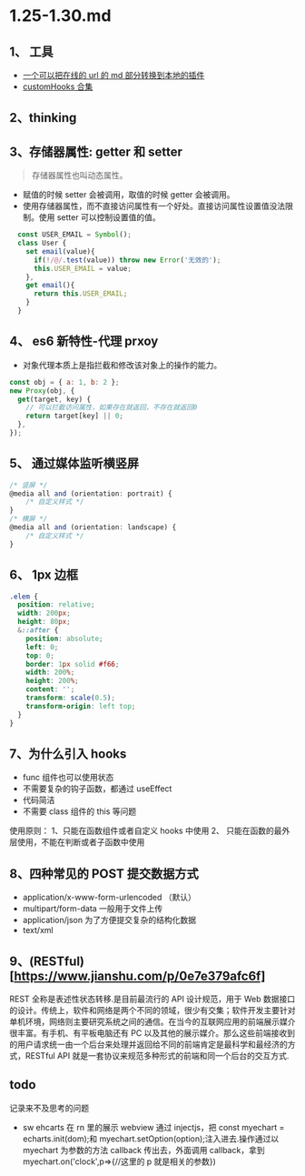 <!--
 * @文件描述:
 * @公司: thundersdata
 * @作者: 于效仟
 * @Date: 2021-01-30 18:37:12
 * @LastEditors: 于效仟
 * @LastEditTime: 2021-01-31 16:10:43
-->

# 1.25-1.30.md

## 1、 工具

- [一个可以把在线的 url 的 md 部分转换到本地的插件](https://github.com/croqaz/clean-mark)
- [customHooks 合集](https://juejin.cn/post/6921491766638018573)

## 2、thinking

## 3、存储器属性: getter 和 setter

> 存储器属性也叫动态属性。

- 赋值的时候 setter 会被调用，取值的时候 getter 会被调用。
- 使用存储器属性，而不直接访问属性有一个好处。直接访问属性设置值没法限制。使用 setter 可以控制设置值的值。

```js
  const USER_EMAIL = Symbol();
  class User {
    set email(value){
      if(!/@/.test(value)) throw new Error('无效的');
      this.USER_EMAIL = value;
    },
    get email(){
      return this.USER_EMAIL;
    }
  }
```

## 4、 es6 新特性-代理 prxoy

- 对象代理本质上是指拦截和修改该对象上的操作的能力。

```js
const obj = { a: 1, b: 2 };
new Proxy(obj, {
  get(target, key) {
    // 可以拦截访问属性，如果存在就返回，不存在就返回0
    return target[key] || 0;
  },
});
```

## 5、 通过媒体监听横竖屏

```js
/* 竖屏 */
@media all and (orientation: portrait) {
    /* 自定义样式 */
}
/* 横屏 */
@media all and (orientation: landscape) {
    /* 自定义样式 */
}
```

## 6、 1px 边框

```css
.elem {
  position: relative;
  width: 200px;
  height: 80px;
  &::after {
    position: absolute;
    left: 0;
    top: 0;
    border: 1px solid #f66;
    width: 200%;
    height: 200%;
    content: '';
    transform: scale(0.5);
    transform-origin: left top;
  }
}
```

## 7、为什么引入 hooks

- func 组件也可以使用状态
- 不需要复杂的钩子函数，都通过 useEffect
- 代码简洁
- 不需要 class 组件的 this 等问题

使用原则：
1、只能在函数组件或者自定义 hooks 中使用
2、 只能在函数的最外层使用，不能在判断或者子函数中使用

## 8、四种常见的 POST 提交数据方式

- application/x-www-form-urlencoded （默认）
- multipart/form-data 一般用于文件上传
- application/json 为了方便提交复杂的结构化数据
- text/xml

## 9、(RESTful)[https://www.jianshu.com/p/0e7e379afc6f]

REST 全称是表述性状态转移.是目前最流行的 API 设计规范，用于 Web 数据接口的设计。传统上，软件和网络是两个不同的领域，很少有交集；软件开发主要针对单机环境，网络则主要研究系统之间的通信。在当今的互联网应用的前端展示媒介很丰富。有手机、有平板电脑还有 PC 以及其他的展示媒介。那么这些前端接收到的用户请求统一由一个后台来处理并返回给不同的前端肯定是最科学和最经济的方式，RESTful API 就是一套协议来规范多种形式的前端和同一个后台的交互方式.

## todo

记录来不及思考的问题

- sw ehcarts 在 rn 里的展示
  webview 通过 injectjs，把 const myechart = echarts.init(dom);和 myechart.setOption(option);注入进去.操作通过以 myechart 为参数的方法 callback 传出去，外面调用 callback，拿到 myechart.on('clock',p=>{//这里的 p 就是相关的参数})
